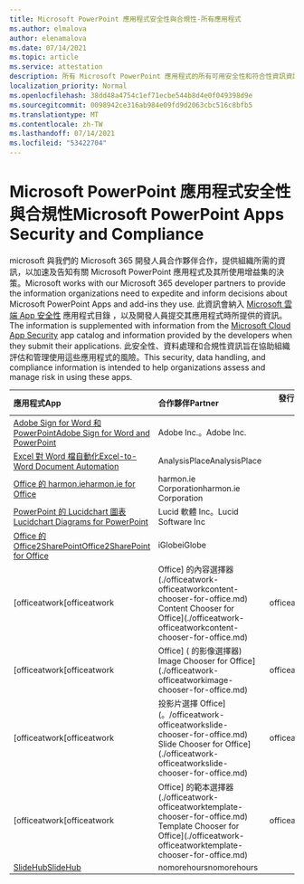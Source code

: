 ```yaml
---
title: Microsoft PowerPoint 應用程式安全性與合規性-所有應用程式
ms.author: elmalova
author: elenamalova
ms.date: 07/14/2021
ms.topic: article
ms.service: attestation
description: 所有 Microsoft PowerPoint 應用程式的所有可用安全性和符合性資訊資訊。
localization_priority: Normal
ms.openlocfilehash: 38dd48a4754c1ef71ecbe544b8d4e0f049398d9e
ms.sourcegitcommit: 0098942ce316ab984e09fd9d2063cbc516c8bfb5
ms.translationtype: MT
ms.contentlocale: zh-TW
ms.lasthandoff: 07/14/2021
ms.locfileid: "53422704"
---
```

# <a name="microsoft-powerpoint-apps-security-and-compliance"></a><span data-ttu-id="98052-103">Microsoft PowerPoint 應用程式安全性與合規性</span><span class="sxs-lookup"><span data-stu-id="98052-103">Microsoft PowerPoint Apps Security and Compliance</span></span>

<span data-ttu-id="98052-104">microsoft 與我們的 Microsoft 365 開發人員合作夥伴合作，提供組織所需的資訊，以加速及告知有關 Microsoft PowerPoint 應用程式及其所使用增益集的決策。</span><span class="sxs-lookup"><span data-stu-id="98052-104">Microsoft works with our Microsoft 365 developer partners to provide the information organizations need to expedite and inform decisions about Microsoft PowerPoint Apps and add-ins they use.</span></span> <span data-ttu-id="98052-105">此資訊會納入 [Microsoft 雲端 App 安全性](https://www.microsoft.com/en-us/enterprise-mobility-security/cloud-app-security) 應用程式目錄 ，以及開發人員提交其應用程式時所提供的資訊。</span><span class="sxs-lookup"><span data-stu-id="98052-105">The information is supplemented with information from the [Microsoft Cloud App Security](https://www.microsoft.com/en-us/enterprise-mobility-security/cloud-app-security) app catalog and information provided by the developers when they submit their applications.</span></span> <span data-ttu-id="98052-106">此安全性、資料處理和合規性資訊旨在協助組織評估和管理使用這些應用程式的風險。</span><span class="sxs-lookup"><span data-stu-id="98052-106">This security, data handling, and compliance information is intended to help organizations assess and manage risk in using these apps.</span></span>

| <span data-ttu-id="98052-107">**應用程式**</span><span class="sxs-lookup"><span data-stu-id="98052-107">**App**</span></span> | <span data-ttu-id="98052-108">**合作夥伴**</span><span class="sxs-lookup"><span data-stu-id="98052-108">**Partner**</span></span> | <span data-ttu-id="98052-109">**發行者證明**</span><span class="sxs-lookup"><span data-stu-id="98052-109">**Publisher Attested**</span></span> | <span data-ttu-id="98052-110">**認證**</span><span class="sxs-lookup"><span data-stu-id="98052-110">**Certified**</span></span> |
|:--------|:------------|:----------------------:|:-------------:|
| [<span data-ttu-id="98052-111">Adobe Sign for Word 和 PowerPoint</span><span class="sxs-lookup"><span data-stu-id="98052-111">Adobe Sign for Word and PowerPoint</span></span>](./adobe-inc-sign-for-word-and-powerpoint.md) | <span data-ttu-id="98052-112">Adobe Inc.。</span><span class="sxs-lookup"><span data-stu-id="98052-112">Adobe Inc.</span></span> | <span data-ttu-id="98052-113">**✓**</span><span class="sxs-lookup"><span data-stu-id="98052-113">**✓**</span></span> | <img alt="Certified application badge" src="../media/certified-badge.png" height="25" width="25" /> |
| [<span data-ttu-id="98052-114">Excel 對 Word 檔自動化</span><span class="sxs-lookup"><span data-stu-id="98052-114">Excel-to-Word Document Automation</span></span>](./analysisplace-excel-to-word-document-automation.md) | <span data-ttu-id="98052-115">AnalysisPlace</span><span class="sxs-lookup"><span data-stu-id="98052-115">AnalysisPlace</span></span> | <span data-ttu-id="98052-116">**✓**</span><span class="sxs-lookup"><span data-stu-id="98052-116">**✓**</span></span> |  |
| [<span data-ttu-id="98052-117">Office 的 harmon.ie</span><span class="sxs-lookup"><span data-stu-id="98052-117">harmon.ie for Office</span></span>](./harmonie-corporation-for-office.md) | <span data-ttu-id="98052-118">harmon.ie Corporation</span><span class="sxs-lookup"><span data-stu-id="98052-118">harmon.ie Corporation</span></span> | <span data-ttu-id="98052-119">**✓**</span><span class="sxs-lookup"><span data-stu-id="98052-119">**✓**</span></span> |  |
| [<span data-ttu-id="98052-120">PowerPoint 的 Lucidchart 圖表</span><span class="sxs-lookup"><span data-stu-id="98052-120">Lucidchart Diagrams for PowerPoint</span></span>](./lucid-software-inc-lucidchart-diagrams-for-powerpoint.md) | <span data-ttu-id="98052-121">Lucid 軟體 Inc。</span><span class="sxs-lookup"><span data-stu-id="98052-121">Lucid Software Inc</span></span> | <span data-ttu-id="98052-122">**✓**</span><span class="sxs-lookup"><span data-stu-id="98052-122">**✓**</span></span> |  |
| [<span data-ttu-id="98052-123">Office 的 Office2SharePoint</span><span class="sxs-lookup"><span data-stu-id="98052-123">Office2SharePoint for Office</span></span>](./iglobe-office2sharepoint-for-office.md) | <span data-ttu-id="98052-124">iGlobe</span><span class="sxs-lookup"><span data-stu-id="98052-124">iGlobe</span></span> | <span data-ttu-id="98052-125">**✓**</span><span class="sxs-lookup"><span data-stu-id="98052-125">**✓**</span></span> | <img alt="Certified application badge" src="../media/certified-badge.png" height="25" width="25" /> |
| <span data-ttu-id="98052-126">[officeatwork</span><span class="sxs-lookup"><span data-stu-id="98052-126">[officeatwork</span></span> | <span data-ttu-id="98052-127">Office] 的內容選擇器 (./officeatwork-officeatworkcontent-chooser-for-office.md) </span><span class="sxs-lookup"><span data-stu-id="98052-127">Content Chooser for Office](./officeatwork-officeatworkcontent-chooser-for-office.md)</span></span> | <span data-ttu-id="98052-128">officeatwork</span><span class="sxs-lookup"><span data-stu-id="98052-128">officeatwork</span></span> | <span data-ttu-id="98052-129">**✓**</span><span class="sxs-lookup"><span data-stu-id="98052-129">**✓**</span></span> | <img alt="Certified application badge" src="../media/certified-badge.png" height="25" width="25" /> |
| <span data-ttu-id="98052-130">[officeatwork</span><span class="sxs-lookup"><span data-stu-id="98052-130">[officeatwork</span></span> | <span data-ttu-id="98052-131">Office] ( 的影像選擇器) </span><span class="sxs-lookup"><span data-stu-id="98052-131">Image Chooser for Office](./officeatwork-officeatworkimage-chooser-for-office.md)</span></span> | <span data-ttu-id="98052-132">officeatwork</span><span class="sxs-lookup"><span data-stu-id="98052-132">officeatwork</span></span> | <span data-ttu-id="98052-133">**✓**</span><span class="sxs-lookup"><span data-stu-id="98052-133">**✓**</span></span> |  |
| <span data-ttu-id="98052-134">[officeatwork</span><span class="sxs-lookup"><span data-stu-id="98052-134">[officeatwork</span></span> | <span data-ttu-id="98052-135">投影片選擇 Office] (。/officeatwork-officeatworkslide-chooser-for-office.md) </span><span class="sxs-lookup"><span data-stu-id="98052-135">Slide Chooser for Office](./officeatwork-officeatworkslide-chooser-for-office.md)</span></span> | <span data-ttu-id="98052-136">officeatwork</span><span class="sxs-lookup"><span data-stu-id="98052-136">officeatwork</span></span> | <span data-ttu-id="98052-137">**✓**</span><span class="sxs-lookup"><span data-stu-id="98052-137">**✓**</span></span> |  |
| <span data-ttu-id="98052-138">[officeatwork</span><span class="sxs-lookup"><span data-stu-id="98052-138">[officeatwork</span></span> | <span data-ttu-id="98052-139">Office] 的範本選擇器 (./officeatwork-officeatworktemplate-chooser-for-office.md) </span><span class="sxs-lookup"><span data-stu-id="98052-139">Template Chooser for Office](./officeatwork-officeatworktemplate-chooser-for-office.md)</span></span> | <span data-ttu-id="98052-140">officeatwork</span><span class="sxs-lookup"><span data-stu-id="98052-140">officeatwork</span></span> | <span data-ttu-id="98052-141">**✓**</span><span class="sxs-lookup"><span data-stu-id="98052-141">**✓**</span></span> | <img alt="Certified application badge" src="../media/certified-badge.png" height="25" width="25" /> |
| [<span data-ttu-id="98052-142">SlideHub</span><span class="sxs-lookup"><span data-stu-id="98052-142">SlideHub</span></span>](./nomorehours-slidehub.md) | <span data-ttu-id="98052-143">nomorehours</span><span class="sxs-lookup"><span data-stu-id="98052-143">nomorehours</span></span> | <span data-ttu-id="98052-144">**✓**</span><span class="sxs-lookup"><span data-stu-id="98052-144">**✓**</span></span> |  |
